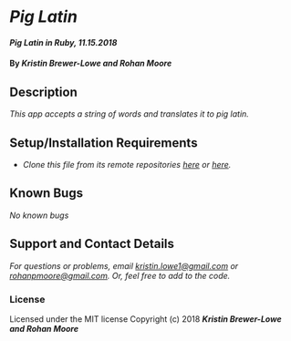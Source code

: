 # _Pig Latin_

#### _Pig Latin in Ruby, 11.15.2018_

#### By _**Kristin Brewer-Lowe and Rohan Moore**_

## Description

_This app accepts a string of words and translates it to pig latin._

## Setup/Installation Requirements

* _Clone this file from its remote repositories [here](https://github.com/klowe27/pig-latin-ruby.git) or [here](https://github.com/rohanpmoore/pig-latin-ruby.git)._

## Known Bugs

_No known bugs_

## Support and Contact Details

_For questions or problems, email kristin.lowe1@gmail.com or rohanpmoore@gmail.com. Or, feel free to add to the code._

### License

Licensed under the MIT license
Copyright (c) 2018 _**Kristin Brewer-Lowe and Rohan Moore**_
